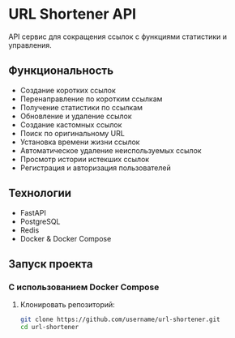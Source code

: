 # URL Shortener API

API сервис для сокращения ссылок с функциями статистики и управления.

## Функциональность

- Создание коротких ссылок
- Перенаправление по коротким ссылкам
- Получение статистики по ссылкам
- Обновление и удаление ссылок
- Создание кастомных ссылок
- Поиск по оригинальному URL
- Установка времени жизни ссылок
- Автоматическое удаление неиспользуемых ссылок
- Просмотр истории истекших ссылок
- Регистрация и авторизация пользователей

## Технологии

- FastAPI
- PostgreSQL
- Redis
- Docker & Docker Compose

## Запуск проекта

### С использованием Docker Compose

1. Клонировать репозиторий:
   ```bash
   git clone https://github.com/username/url-shortener.git
   cd url-shortener


